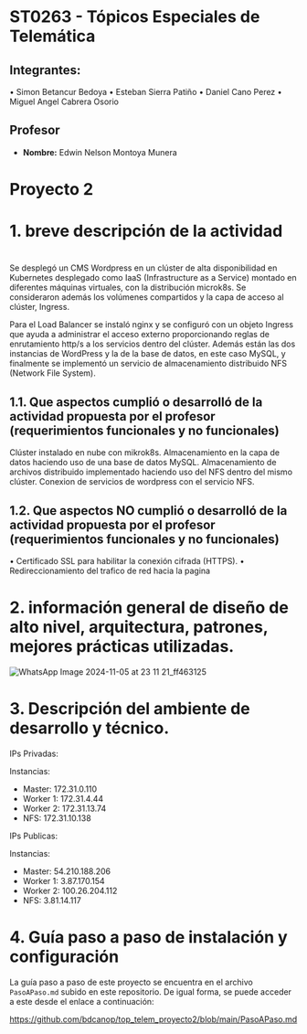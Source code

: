 # ST0263 - Tópicos Especiales de Telemática

## Integrantes:
•	Simon Betancur Bedoya
•	Esteban Sierra Patiño
•	Daniel Cano Perez
•	Miguel Angel Cabrera Osorio

## Profesor
- **Nombre:** Edwin Nelson Montoya Munera

# Proyecto 2
#
# 1. breve descripción de la actividad
#
Se desplegó un CMS Wordpress en un clúster de alta disponibilidad en Kubernetes desplegado como IaaS (Infrastructure as a Service) montado en diferentes máquinas virtuales, con la distribución microk8s. Se consideraron además los volúmenes compartidos y la capa de acceso al clúster, Ingress.

Para el Load Balancer se instaló nginx y se configuró con un objeto Ingress que ayuda a administrar el acceso externo proporcionando reglas de enrutamiento http/s a los servicios dentro del clúster. Además están las dos instancias de WordPress y la de la base de datos, en este caso MySQL, y finalmente se implementó un servicio de almacenamiento distribuido NFS (Network File System).

## 1.1. Que aspectos cumplió o desarrolló de la actividad propuesta por el profesor (requerimientos funcionales y no funcionales)
Clúster instalado en nube con mikrok8s.
Almacenamiento en la capa de datos haciendo uso de una base de datos MySQL.
Almacenamiento de archivos distribuido implementado haciendo uso del NFS dentro del mismo clúster.
Conexion de servicios de wordpress con el servicio NFS.

## 1.2. Que aspectos NO cumplió o desarrolló de la actividad propuesta por el profesor (requerimientos funcionales y no funcionales)
• Certificado SSL para habilitar la conexión cifrada (HTTPS).
•	Redireccionamiento del trafico de red hacia la pagina


# 2. información general de diseño de alto nivel, arquitectura, patrones, mejores prácticas utilizadas.

![WhatsApp Image 2024-11-05 at 23 11 21_ff463125](https://github.com/user-attachments/assets/29006bde-8b9e-4721-9e29-677a5b0259f9)

# 3. Descripción del ambiente de desarrollo y técnico.

IPs Privadas:

Instancias:
- Master: 172.31.0.110
- Worker 1: 172.31.4.44
- Worker 2: 172.31.13.74
- NFS: 172.31.10.138

IPs Publicas:

Instancias:
- Master: 54.210.188.206
- Worker 1: 3.87.170.154
- Worker 2: 100.26.204.112
- NFS: 3.81.14.117

# 4. Guía paso a paso de instalación y configuración

La guía paso a paso de este proyecto se encuentra en el archivo ```PasoAPaso.md``` subido en este repositorio. De igual forma, se puede acceder a este desde el enlace a continuación:

https://github.com/bdcanop/top_telem_proyecto2/blob/main/PasoAPaso.md

